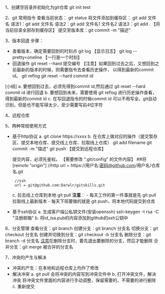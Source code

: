 1、创建空目录并初始化为git仓库
git init test

2、git 常用指令
查看当前状态： git status
将文件添加到缓存区： git add 文件名
	语法1：git add 文件名
	语法2：git add 文件名1 文件名2
	语法3：git add .	【将当前目录全部存到缓存区】
提交至版本库：git commit -m "描述"

3、版本回退
步骤：
 - 查看版本，确定需要回到的时刻点
	git log	【显示日志】
	git log --pretty=oneline	【一行是一个时刻】
 - 回退操作
	git reset --hard 提交编号
【注意】如果回到过去之后，又想回到之前最新的版本的时候，则需要指令去查看历史操作，
以得到最新的commit id。
	git reflog
	git reset --hard commit id

[小结]
 a. 要想回到过去，必须先得到commit id,然后通过 git reset --hard commit id 进行回退
 b. 要想回到未来，需要使用 git reflog 进行历史操作查看，得到最新的commit id
 c. 在写回退指令的时候commit id 可以不用写全，git自动识别，但是也不能写得太少，至少需要写前4位字符
 
4、远程仓库

5、两种常规使用方式
 - 基于http协议
   a. git clone https://xxxx
   b. 在仓库上做对应的操作（提交暂存区、提交本地仓库、提交线上仓库、拉取线上仓库）
		git add filename
		git commit -m "描述"
		git push  【提交到远程仓库】
			
	[注意]:在首次往线上仓库提交内容时出现了403的致命错误，原因是不是任何人都可以往线上仓库
	提交内容，必须先鉴权。
	 【需要修改 ".git/config" 的文件内容】
	 ##将
	 [remote "origin"]
		//http
		url = https://用户名:密码@github.com/用户名/仓库名.git
		
		//ssh
		url = git@github.com:Darwlr/gitskills.git
		
	c. 拉去线上仓库到本地
		git pull
		**注意**：
		 - 每天工作的第一件事就是先 git pull 拉取线上最新版本
		 - 每天下班要做的就是 git push，将本地代码提交到仓库
	
	
 - 基于ssh协议
	a. 生成客户端公私钥文件(安装openssh)
		ssh-keygen -t rsa -C "注册邮箱"
	b. 将id_isa.pub的内容添加到github的ssh公钥中
	
	
6、分支管理
查看分支：git branch
创建分支：git branch 分支名
切换分支：git checkout 分支名
创建并切换到分支：git checkout -b 分支名
删除分支：git branch -d 分支名
	[注意]在删除分支时，要先退出要删除的分支，然后才能删除
合并分支：git merge 被合并的分支名


7、冲突的产生与解决
- 冲突的产生：在本地和远程仓库上均作了修改
- 解决冲突
 a. git pull
	会将冲突的内容写到冲突文件中
 b. 打开冲突文件，解决冲突
	将冲突文件里面的内容进行手动调整，保留需要的，不需要的进行删除
 c. 重新提交
























	